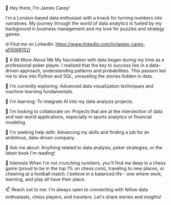 👋 Hey there, I'm James Carey!

I'm a London-based data enthusiast with a knack for turning numbers into narratives. My journey through the world of data analytics is fueled by my background in business management and my love for puzzles and strategy games.

🌐 Find me on LinkedIn: https://www.linkedin.com/in/james-carey-a55088152/

🧩 A Bit More About Me
My fascination with data began during my time as a professional poker player. I realized that the key to success lies in a data-driven approach, understanding patterns and probabilities. This passion led me to dive into Python and SQL, unraveling the stories hidden in data.

🔭 I'm currently exploring: Advanced data visualization techniques and machine learning fundamentals.

🌱 I'm learning: To integrate AI into my data analysis projects.

👯 I'm looking to collaborate on: Projects that are at the intersection of data and real-world applications, especially in sports analytics or financial modeling.

🤔 I'm seeking help with: Advancing my skills and finding a job for an ambitious, data-driven company.

💬 Ask me about: Anything related to data analysis, poker strategies, or the latest book I'm reading!

🎲 Interests
When I'm not crunching numbers, you'll find me deep in a chess game (proud to be in the top 1% on chess.com), traveling to new places, or cheering at a football match. I believe in a balanced life - one where work, learning, and play all have their place.

📫 Reach out to me: I'm always open to connecting with fellow data enthusiasts, chess players, and travelers. Let's share stories and insights!

<!---
jcarey7/jcarey7 is a ✨ special ✨ repository because its `README.md` (this file) appears on your GitHub profile.
You can click the Preview link to take a look at your changes.
--->
